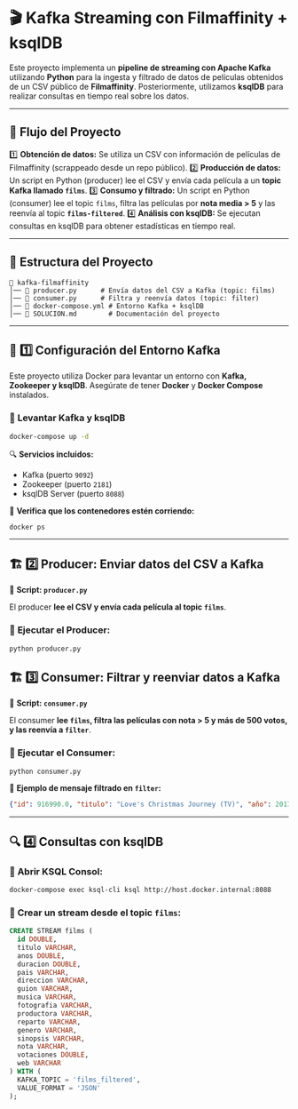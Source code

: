 # 🎬 Kafka Streaming con Filmaffinity + ksqlDB

Este proyecto implementa un **pipeline de streaming con Apache Kafka** utilizando **Python** para la ingesta y filtrado de datos de películas obtenidos de un CSV público de **Filmaffinity**. Posteriormente, utilizamos **ksqlDB** para realizar consultas en tiempo real sobre los datos.

---

## 📌 **Flujo del Proyecto**

1️⃣ **Obtención de datos:** Se utiliza un CSV con información de películas de Filmaffinity (scrappeado desde un repo público).
2️⃣ **Producción de datos:** Un script en Python (producer) lee el CSV y envía cada película a un **topic Kafka llamado `films`**.
3️⃣ **Consumo y filtrado:** Un script en Python (consumer) lee el topic `films`, filtra las películas por **nota media > 5** y las reenvía al topic **`films-filtered`**.
4️⃣ **Análisis con ksqlDB:** Se ejecutan consultas en ksqlDB para obtener estadísticas en tiempo real.

---

## 📂 **Estructura del Proyecto**
```plaintext
📁 kafka-filmaffinity
│── 📄 producer.py      # Envía datos del CSV a Kafka (topic: films)
│── 📄 consumer.py      # Filtra y reenvía datos (topic: filter)
│── 📄 docker-compose.yml # Entorno Kafka + ksqlDB
│── 📄 SOLUCION.md        # Documentación del proyecto
```

---

## 🚀 **1️⃣ Configuración del Entorno Kafka**

Este proyecto utiliza Docker para levantar un entorno con **Kafka, Zookeeper y ksqlDB**.
Asegúrate de tener **Docker** y **Docker Compose** instalados.

### 🔹 **Levantar Kafka y ksqlDB**
```bash
docker-compose up -d
```
🔍 **Servicios incluidos:**
- Kafka (puerto `9092`)
- Zookeeper (puerto `2181`)
- ksqlDB Server (puerto `8088`)

📌 **Verifica que los contenedores estén corriendo:**
```bash
docker ps
```

---

## 🏗 **2️⃣ Producer: Enviar datos del CSV a Kafka**

📌 **Script: `producer.py`**

El producer **lee el CSV y envía cada película al topic `films`**.

### 🔹 **Ejecutar el Producer:**
```bash
python producer.py
```

## 🏗 **3️⃣ Consumer: Filtrar y reenviar datos a Kafka**

📌 **Script: `consumer.py`**

El consumer **lee `films`, filtra las películas con nota > 5 y más de 500 votos, y las reenvía a `filter`**.

### 🔹 **Ejecutar el Consumer:**
```bash
python consumer.py
```

📜 **Ejemplo de mensaje filtrado en `filter`:**
```json
{"id": 916990.0, "titulo": "Love's Christmas Journey (TV)", "año": 2011.0, "duracion (min)": 172.0, "pais": "Estados Unidos", "direccion": "['David S. Cass Sr.']", "guion": "['George Tierney', 'Janette Oke']", "musica": "['Nathan Furst']", "fotografia": "['Maximo Munzi']", "productora": "['RHI Entertainment / Larry Levinson Productions']", "reparto": "['Natalie Hall', 'JoBeth Williams', 'Greg Vaughan', 'Dylan Bruce', 'Bobby Campo', 'Charles Shaughnessy', 'Sean Astin', 'Ryan Wynott', 'Jada Facer', 'Ernest Borgnine', 'Amanda Foreman', 'Annika Noelle']", "genero": "[['Romance'], ['Drama']]", "sinopsis": "Tras la pérdida de su marido y su hija, la viuda Ellie King visita a su hermano Aaron y a sus sobrinos por Navidad. Se esfuerza por disfrutar de la festividad y procura hacer nuevos amigos. Cuando Aaron tiene que hacer un viaje, Ellie accede a cuidar de los niños. (FILMAFFINITY)", "nota": "4,3", "votaciones": 42.0, "web": "https://www.filmaffinity.com/es/film916990.html"}
```

---

## 🔍 **4️⃣ Consultas con ksqlDB**

### 🔹 **Abrir KSQL Consol:**
```bash
docker-compose exec ksql-cli ksql http://host.docker.internal:8088
```

### 🔹 **Crear un stream desde el topic `films`:**
```sql
CREATE STREAM films (
  id DOUBLE,
  titulo VARCHAR,
  anos DOUBLE,
  duracion DOUBLE,
  pais VARCHAR,
  direccion VARCHAR,
  guion VARCHAR,
  musica VARCHAR,
  fotografia VARCHAR,
  productora VARCHAR,
  reparto VARCHAR,
  genero VARCHAR,
  sinopsis VARCHAR,
  nota VARCHAR,
  votaciones DOUBLE,
  web VARCHAR
) WITH (
  KAFKA_TOPIC = 'films_filtered',
  VALUE_FORMAT = 'JSON'
);



